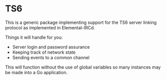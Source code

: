 TS6
===

This is a generic package implementing support for the TS6 server linking 
protocol as implemented in Elemental-IRCd. 

Things it will handle for you:
 - Server login and password assurance
 - Keeping track of network state
 - Sending events to a common channel

This will function without the use of global variables so many instances may be 
made into a Go application.
